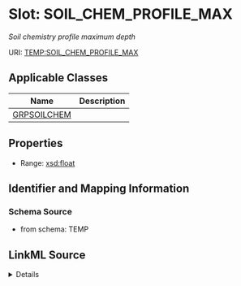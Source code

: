 # Slot: SOIL_CHEM_PROFILE_MAX
_Soil chemistry profile maximum depth_


URI: [TEMP:SOIL_CHEM_PROFILE_MAX](https://example.org/TEMP/SOIL_CHEM_PROFILE_MAX)



<!-- no inheritance hierarchy -->




## Applicable Classes

| Name | Description |
| --- | --- |
[GRPSOILCHEM](GRPSOILCHEM.md) | 






## Properties

* Range: [xsd:float](xsd:float)







## Identifier and Mapping Information







### Schema Source


* from schema: TEMP




## LinkML Source

<details>
```yaml
name: SOIL_CHEM_PROFILE_MAX
description: Soil chemistry profile maximum depth
from_schema: TEMP
rank: 1000
alias: SOIL_CHEM_PROFILE_MAX
domain_of:
- GRP_SOIL_CHEM
range: float
unit:
  symbol: cm

```
</details>